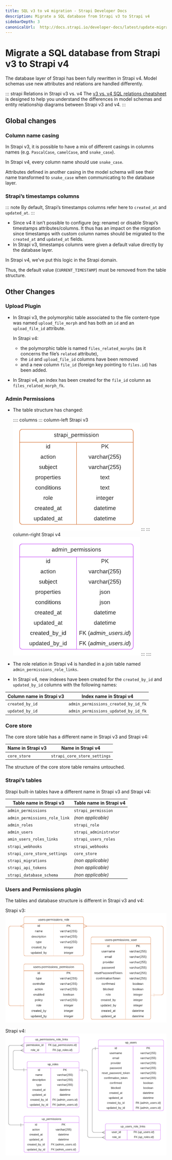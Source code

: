 ```yaml
---
title: SQL v3 to v4 migration - Strapi Developer Docs
description: Migrate a SQL database from Strapi v3 to Strapi v4
sidebarDepth: 3
canonicalUrl:  http://docs.strapi.io/developer-docs/latest/update-migration-guides/migration-guides/v4/data/sql.html
---
```


<!-- TODO: update SEO -->

# Migrate a SQL database from Strapi v3 to Strapi v4

The database layer of Strapi has been fully rewritten in Strapi v4. Model schemas use new attributes and relations are handled differently.

::: strapi Relations in Strapi v3 vs. v4
The [v3 vs. v4 SQL relations cheatsheet](/developer-docs/latest/update-migration-guides/migration-guides/v4/data/sql-relations.md) is designed to help you understand the differences in model schemas and entity relationship diagrams between Strapi v3 and v4.
:::
## Global changes

### Column name casing

In Strapi v3, it is possible to have a mix of different casings in columns names (e.g. `PascalCase`, `camelCase`, and `snake_case`).

In Strapi v4, every column name should use `snake_case`.

Attributes defined in another casing in the model schema will see their name transformed to `snake_case` when communicating to the database layer.

### Strapi’s timestamps columns

::: note
By default, Strapi’s timestamps columns refer here to `created_at` and `updated_at`.
:::

- Since v4 it isn’t possible to configure (eg: rename) or disable Strapi’s timestamps attributes/columns.  It thus has an impact on the migration since timestamps with custom column names should be migrated to the `created_at` and `updated_at` fields.
- In Strapi v3, timestamps columns were given a default value directly by the database layer.

In Strapi v4, we’ve put this logic in the Strapi domain.

Thus, the default value (`CURRENT_TIMESTAMP`) must be removed from the table structure.

## Other Changes

### Upload Plugin

- In Strapi v3, the polymorphic table associated to the file content-type was named `upload_file_morph` and has both an `id` and an `upload_file_id` attribute.

  In Strapi v4:
  
  * the polymorphic table is named `files_related_morphs` (as it concerns the file’s `related` attribute),
  * the `id` and `upload_file_id` columns have been removed
  * and a new column `file_id` (foreign key pointing to `files.id`) has been added.

- In Strapi v4, an index has been created for the `file_id` column as `files_related_morph_fk`.

### Admin Permissions

- The table structure has changed:

  :::: columns
  ::: column-left Strapi v3
  ![v3-strapi_permission.png](./assets/v3-strapi_permission.png)
  :::
  ::: column-right Strapi v4
  ![v4-admin_permissions.png](./assets/v4-admin_permissions.png)
  :::
  ::::

- The role relation in Strapi v4 is handled in a join table named `admin_permissions_role_links`.
- In Strapi v4, new indexes have been created for the `created_by_id` and `updated_by_id` columns with the following names:

| Column name in Strapi v3 | Index name in Strapi v4 |
|----|----|
| `created_by_id` | `admin_permissions_created_by_id_fk` |
| `updated_by_id` | `admin_permissions_updated_by_id_fk`

### Core store

The core store table has a different name in Strapi v3 and Strapi v4:

| Name in Strapi v3 | Name in Strapi v4            |
| ----------------- | ---------------------------- |
| `core_store`      | `strapi_core_store_settings` |

The structure of the core store table remains untouched.

### Strapi’s tables
<!-- 
<aside>
💡 Tables that have been introduced In Strapi v4 and don’t have equivalent in Strapi v3 (noted **N/A**) **should not** be created by the migrations script.
</aside> -->

Strapi built-in tables have a different name in Strapi v3 and Strapi v4:

| Table name in Strapi v3       | Table name in Strapi v4 |
| ----------------------------- | ----------------------- |
| `admin_permissions`           | `strapi_permission`     |
| `admin_permissions_role_link` | _(non applicable)_      |
| `admin_roles`                 | `strapi_role`           |
| `admin_users`                 | `strapi_administrator`  |
| `amin_users_roles_links`      | `strapi_users_roles`    |
| `strapi_webhooks`             | `strapi_webhooks`       |
| `strapi_core_store_settings`  | `core_store`            |
| `strapi_migrations`           | _(non applicable)_      |
| `strapi_api_tokens`           | _(non applicable)_      |
| `strapi_database_schema`      | _(non applicable)_      |

### Users and Permissions plugin

The tables and database structure is different in Strapi v3 and v4:

Strapi v3:
![v3-up.png](./assets/v3-up.png)

Strapi v4:
![v4-up.png](./assets/v4-up.png)

<!-- #### Permissions *to be finished*

- In Strapi v3 `permissions` were defined by a `type`, a `controller`, and an `action` column.
- In Strapi v4 those columns have been aggregated and replaced by a single one named `action`

The aggregation works like so:

> **action = *transform(*type*)*.controller.action**
>  -->

<!-- ### I18N Plugin *to be finished*

Localization tables follows the [circular many to many relationships migration](./assets.md)  and thus are renamed from `entities__localizations` to `entities_localizations_links`.

The columns are also changed from v3(`id`, `entity_id`, `related_entity_id`) to v4(`entity_id`, `inv_entity_id`) ← ER diagram to be done -->
